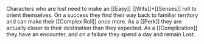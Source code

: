 Characters who are lost need to make an [[Easy]] [[Wits]]+[[Senses]] roll to orient themselves. On a success they find their way back to familiar territory and can make their [[Complex Roll]] once more. As a [[Perk]] they are actually closer to their destination than they expected. As a [[Complication]] they have an encounter, and on a failure they spend a day and remain Lost.